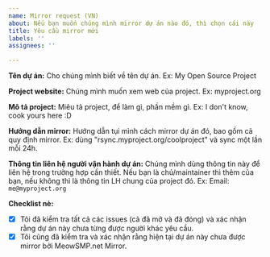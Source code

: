 ```yaml
---
name: Mirror request (VN)
about: Nếu bạn muốn chúng mình mirror dự án nào đó, thì chọn cái này
title: Yêu cầu mirror mới
labels: ''
assignees: ''

---
```


**Tên dự án:**
Cho chúng mình biết về tên dự án.
Ex: My Open Source Project

**Project website:**
Chúng mình muốn xem web của project.
Ex: myproject.org

**Mô tả project:**
Miêu tả project, để làm gì, phần mềm gì.
Ex: I don't know, cook yours here :D

**Hướng dẫn mirror:**
Hướng dẫn tụi mình cách mirror dự án đó, bao gồm cả quy định mirror.
Ex: dùng "rsync.myproject.org/coolproject" và sync một lần mỗi 24h.

**Thông tin liên hệ người vận hành dự án:**
Chúng mình dùng thông tin này để liên hệ trong trường hợp cần thiết. Nếu bạn là chủ/maintainer thì thêm của bạn, nếu không thì là thông tin LH chung của project đó.
Ex: Email: `me@myproject.org`

**Checklist nè:**
- [x] Tôi đã kiểm tra tất cả các issues (cả đã mở và đã đóng) và xác nhận rằng dự án này chưa từng được người khác yêu cầu.
- [x] Tôi cũng đã kiểm tra và xác nhận rằng hiện tại dự án này chưa được mirror bởi MeowSMP.net Mirror.
